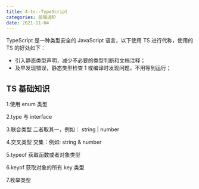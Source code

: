 ```yaml
---
title: 4-ts--TypeScript
categories: 前端进阶
date: 2021-11-04
---
```


TypeScript 是一种类型安全的 JavaScript 语言，以下使用 TS 进行代称，使用的 TS 的好处如下：

- 引入静态类型声明，减少不必要的类型判断和文档注释；
- 及早发现错误，静态类型检查 1 或编译时发现问题，不用等到运行；

<!-- more -->

## TS 基础知识

1.使用 enum 类型

2.type 与 interface

3.联合类型
二者取其一，例如： string | number

4.交叉类型
交集：例如: string & number

5.typeof
获取函数或者对象类型

6.keyof
获取对象的所有 key 类型

7.枚举类型
